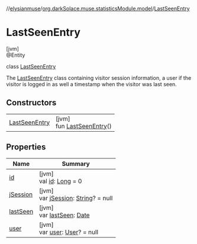 //[elysianmuse](../../../index.md)/[org.darkSolace.muse.statisticsModule.model](../index.md)/[LastSeenEntry](index.md)

# LastSeenEntry

[jvm]\
@Entity

class [LastSeenEntry](index.md)

The [LastSeenEntry](index.md) class containing visitor session information, a user if the visitor is logged in as well a timestamp when the visitor was last seen.

## Constructors

| | |
|---|---|
| [LastSeenEntry](-last-seen-entry.md) | [jvm]<br>fun [LastSeenEntry](-last-seen-entry.md)() |

## Properties

| Name | Summary |
|---|---|
| [id](id.md) | [jvm]<br>val [id](id.md): [Long](https://kotlinlang.org/api/latest/jvm/stdlib/kotlin/-long/index.html) = 0 |
| [jSession](j-session.md) | [jvm]<br>var [jSession](j-session.md): [String](https://kotlinlang.org/api/latest/jvm/stdlib/kotlin/-string/index.html)? = null |
| [lastSeen](last-seen.md) | [jvm]<br>var [lastSeen](last-seen.md): [Date](https://docs.oracle.com/javase/8/docs/api/java/util/Date.html) |
| [user](user.md) | [jvm]<br>var [user](user.md): [User](../../org.darkSolace.muse.userModule.model/-user/index.md)? = null |
